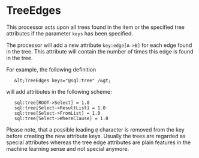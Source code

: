 TreeEdges
=========

This processor acts upon all trees found in the item or the specified tree
attributes if the parameter `keys` has been specified.

The processor will add a new attribute `key:edge[A->B]` for each edge found
in the tree. This attribute will contain the number of times this edge is
found in the tree.

For example, the following definition

       &lt;TreeEdges keys="@sql:tree" /&gt;

will add attributes in the following scheme:

       sql:tree[ROOT->Select] = 1.0
       sql:tree[Select->ResultList] = 1.0
       sql:tree[Select->FromList] = 1.0
       sql:tree[Select->WhereClause] = 1.0

Please note, that a possible leading `@` character is removed from the key
before creating the new attribute keys. Usually the trees are regarded as
special attributes whereas the tree edge attributes are plain features in
the machine learning sense and not special anymore.
